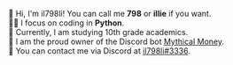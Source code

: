 👋 Hi, I'm il798li! You can call me __798__ or __illie__ if you want.
<br>
👨‍💻 I focus on coding in __Python__.
<br>
🏫 Currently, I am studying 10th grade academics.
<br>
🤖 I am the proud owner of the Discord bot <a href = 'https://www.mythical-money.tk/'>Mythical Money</a>.
<br>
💬 You can contact me via Discord at <a href = 'https://discord.com/users/655263219459293210'>il798li#3336</a>.
